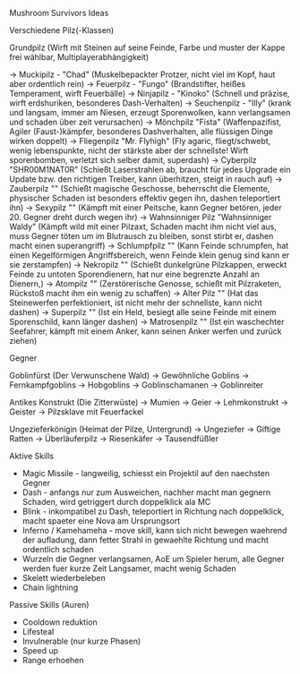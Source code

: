 Mushroom Survivors Ideas

Verschiedene Pilz(-Klassen)

Grundpilz (Wirft mit Steinen auf seine Feinde, Farbe und muster der Kappe frei wählbar, Multiplayerabhängigkeit)

-> Muckipilz - "Chad" (Muskelbepackter Protzer, nicht viel im Kopf, haut aber ordentlich rein)
-> Feuerpilz - "Fungo" (Brandstifter, heißes Temperament, wirft Feuerbälle)
-> Ninjapilz - "Kinoko" (Schnell und präzise, wirft erdshuriken, besonderes Dash-Verhalten)
-> Seuchenpilz - "Illy" (krank und langsam, immer am Niesen, erzeugt Sporenwolken, kann verlangsamen und schaden über zeit verursachen)
-> Mönchpilz "Fista" (Waffenpazifist, Agiler (Faust-)kämpfer, besonderes Dashverhalten, alle flüssigen Dinge wirken doppelt)
-> Fliegenpilz "Mr. Flyhigh" (Fly agaric, fliegt/schwebt, wenig lebenspunkte, nicht der stärkste aber der schnellste! Wirft sporenbomben, verletzt sich selber damit, superdash)
-> Cyberpilz "SHR00M1NAT0R" (Schießt Laserstrahlen ab, braucht für jedes Upgrade ein Update bzw. den richtigen Treiber, kann überhitzen, steigt in rauch auf)
-> Zauberpilz "" (Schießt magische Geschosse, beherrscht die Elemente, physischer Schaden ist besonders effektiv gegen ihn, dashen teleportiert ihn)
-> Sexypilz "" (Kämpft mit einer Peitsche, kann Gegner betören, jeder 20. Gegner dreht durch wegen ihr)
-> Wahnsinniger Pilz "Wahnsinniger Waldy" (Kämpft wild mit einer Pilzaxt, Schaden macht ihm nicht viel aus, muss Gegner töten um im Blutrausch zu bleiben, sonst stirbt er, dashen macht einen superangriff)
-> Schlumpfpilz "" (Kann Feinde schrumpfen, hat einen Kegelförmigen Angriffsbereich, wenn Feinde klein genug sind kann er sie zerstampfen)
-> Nekropilz "" (Schießt dunkelgrüne Pilzkappen, erweckt Feinde zu untoten Sporendienern, hat nur eine begrenzte Anzahl an Dienern,)
-> Atompilz "" (Zerstörerische Genosse, schießt mit Pilzraketen, Rückstoß macht ihm ein wenig zu schaffen)
-> Alter Pilz "" (Hat das Steinewerfen perfektioniert, ist nicht mehr der schnellste, kann nicht dashen)
-> Superpilz "" (Ist ein Held, besiegt alle seine Feinde mit einem Sporenschild, kann länger dashen)
-> Matrosenpilz "" (Ist ein waschechter Seefahrer, kämpft mit einem Anker, kann seinen Anker werfen und zurück ziehen)


Gegner

Goblinfürst (Der Verwunschene Wald)
-> Gewöhnliche Goblins
-> Fernkampfgoblins
-> Hobgoblins
-> Goblinschamanen
-> Goblinreiter

Antikes Konstrukt (Die Zitterwüste)
-> Mumien
-> Geier
-> Lehmkonstrukt
-> Geister
-> Pilzsklave mit Feuerfackel

Ungezieferkönigin (Heimat der Pilze, Untergrund)
-> Ungeziefer
-> Giftige Ratten
-> Überläuferpilz
-> Riesenkäfer
-> Tausendfüßler


Aktive Skills

* Magic Missile - langweilig, schiesst ein Projektil auf den naechsten Gegner
* Dash - anfangs nur zum Ausweichen, nachher macht man gegnern Schaden, wird getriggert durch doppelklick ala MC
* Blink - inkompatibel zu Dash, teleportiert in Richtung nach doppelklick, macht spaeter eine Nova am Ursprungsort
* Inferno / Kamehameha - move skill, kann sich nicht bewegen waehrend der aufladung, dann fetter Strahl in gewaehlte Richtung und macht ordentlich schaden
* Wurzeln die Gegner verlangsamen, AoE um Spieler herum, alle Gegner werden fuer kurze Zeit Langsamer, macht wenig Schaden
* Skelett wiederbeleben
* Chain lightning

Passive Skills (Auren)

* Cooldown reduktion
* Lifesteal
* Invulnerable (nur kurze Phasen)
* Speed up
* Range erhoehen
